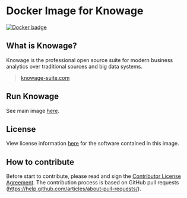 # Docker Image for Knowage

[![Docker badge](https://img.shields.io/docker/pulls/knowagelabs/knowage-server-docker.svg)](https://hub.docker.com/r/knowagelabs/knowage-server-docker/)

## What is Knowage?

Knowage is the professional open source suite for modern business analytics over traditional sources and big data systems.

> [knowage-suite.com](https://www.knowage-suite.com)

## Run Knowage

See main image [here](Knowage-Server-Docker/README.md).

## License

View license information [here](https://github.com/KnowageLabs/Knowage-Server/) for the software contained in this image.

## How to contribute

Before start to contribute, please read and sign the [Contributor License Agreement](https://www.clahub.com/agreements/KnowageLabs/Knowage-Server-Docker).
The contribution process is based on GitHub pull requests (https://help.github.com/articles/about-pull-requests/).



